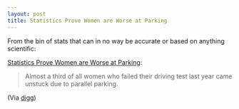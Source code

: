 ```yaml
---
layout: post
title: Statistics Prove Women are Worse at Parking
---
```


<p>From the bin of stats that can in no way be accurate or based on anything scientific:</p>
<p><a href="http://digg.com/news/lifestyle/statistics_prove_women_are_worse_at_parking?utm_campaign=Feed%3A+http%3A%2F%2Fservices.digg.com%2F2.0%2Fstory.getTopNews%3Ftype%3Drss&amp;utm_medium=feed&amp;utm_source=diggapi">Statistics Prove Women are Worse at Parking</a>:</p>
<blockquote>
<p>Almost a third of all women who failed their driving test last year came unstuck due to parallel parking.</p>
</blockquote>
<p>(Via <a href="http://digg.com/">digg</a>)</p>
